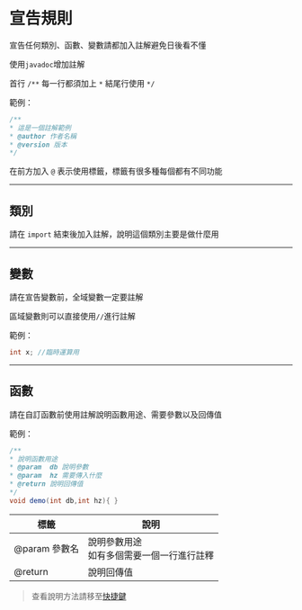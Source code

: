 # 宣告規則

宣告任何類別、函數、變數請都加入註解避免日後看不懂

使用`javadoc`增加註解

首行 `/**` 每一行都須加上 `*`  結尾行使用 `*/`

範例：

```java
/**
* 這是一個註解範例
* @author 作者名稱
* @version 版本
*/
```

在前方加入 `@` 表示使用標籤，標籤有很多種每個都有不同功能

------

## 類別

請在 `import` 結束後加入註解，說明這個類別主要是做什麼用

------

## 變數

請在宣告變數前，全域變數一定要註解

區域變數則可以直接使用`//`進行註解

範例：

```java
int x; //臨時運算用
```

------

## 函數

請在自訂函數前使用註解說明函數用途、需要參數以及回傳值

範例：

```java
/**
* 說明函數用途
* @param  db 說明參數
* @param  hz 需要傳入什麼
* @return 說明回傳值
*/
void demo(int db,int hz){ }
```

| 標籤          | 說明                                           |
| ------------- | ---------------------------------------------- |
| @param 參數名 | 說明參數用途<br />如有多個需要一個一行進行註釋 |
| @return       | 說明回傳值                                     |

> 查看說明方法請移至[快捷鍵](/hotkey/)

